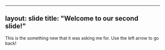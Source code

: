 ---
layout: slide
title: "Welcome to our second slide!"
--
This is the something new that it was asking me for.
Use the left arrow to go back!
